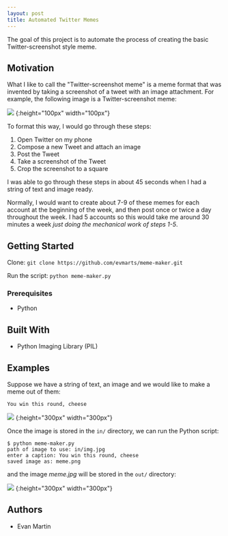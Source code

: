 ```yaml
---
layout: post
title: Automated Twitter Memes
---
```


The goal of this project is to automate the process of creating the basic Twitter-screenshot style meme.

## Motivation

What I like to call the "Twitter-screenshot meme" is a meme format that was invented by taking a screenshot of a tweet with an image attachment. For example, the following image is a Twitter-screenshot meme: 

![](/blog/_img/figs/meme-maker/meme.png)
{:height="100px" width="100px"}

To format this way, I would go through these steps:

1. Open Twitter on my phone
2. Compose a new Tweet and attach an image
3. Post the Tweet
4. Take a screenshot of the Tweet
5. Crop the screenshot to a square

I was able to go through these steps in about 45 seconds when I had a string of text and image ready.

Normally, I would want to create about 7-9 of these memes for each account at the beginning of the week, and then post once or twice a day throughout the week. I had 5 accounts so this would take me around 30 minutes a week *just doing the mechanical work of steps 1-5*. 

## Getting Started

Clone:
```git clone https://github.com/evmarts/meme-maker.git```

Run the script:
```python meme-maker.py```

### Prerequisites

- Python

## Built With

* Python Imaging Library (PIL)

## Examples

Suppose we have a string of text, an image and we would like to make a meme out of them:

```
You win this round, cheese
```
![](/blog/_img/figs/meme-maker/img.jpg)
{:height="300px" width="300px"}

Once the image is stored in the  ```in/``` directory, we can run the Python script: 

~~~
$ python meme-maker.py
path of image to use: in/img.jpg
enter a caption: You win this round, cheese
saved image as: meme.png
~~~

and the image *meme.jpg* will be stored in the ```out/``` directory:

![](/blog/_img/figs/meme-maker/meme.png)
{:height="300px" width="300px"}

## Authors

* Evan Martin
